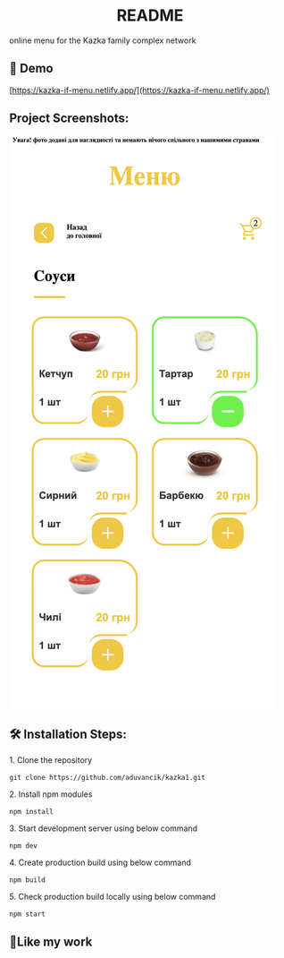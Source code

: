 <h1 align="center">README</h1>

<p>online menu for the Kazka family complex network</p>

<h2>🚀 Demo</h2>

[https://kazka-if-menu.netlify.app/](https://kazka-if-menu.netlify.app/)

<h2>Project Screenshots:</h2>

![screenshot](https://github.com/aduvancik/aduvancik/blob/main/Знімок%20екрана%202024-06-22%20о%2014.15.03.png)

<h2>🛠️ Installation Steps:</h2>

<p>1. Clone the repository</p>

```
git clone https://github.com/aduvancik/kazka1.git
```

<p>2. Install npm modules</p>

```
npm install
```

<p>3. Start development server using below command</p>

```
npm dev
```

<p>4. Create production build using below command</p>

```
npm build
```

<p>5. Check production build locally using below command</p>

```
npm start
```


<h2>💖Like my work</h2>
